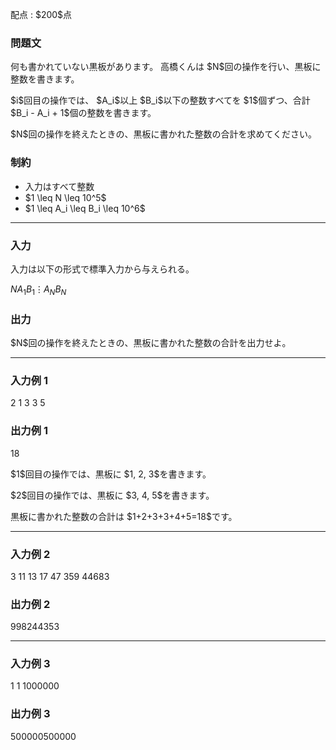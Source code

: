 
<div>

<span>

<span>

<p>
配点 : $200$点
</p>

<div>

<section>

### **問題文**

<p>
何も書かれていない黒板があります。
高橋くんは $N$回の操作を行い、黒板に整数を書きます。
</p>

<p>
$i$回目の操作では、 $A_i$以上 $B_i$以下の整数すべてを $1$個ずつ、合計 $B_i - A_i + 1$個の整数を書きます。
</p>

<p>
$N$回の操作を終えたときの、黒板に書かれた整数の合計を求めてください。
</p>

</section>

</div>

<div>

<section>

### **制約**

<ul>

<li>
入力はすべて整数
</li>

<li>
$1 \leq N \leq 10^5$
</li>

<li>
$1 \leq A_i \leq B_i \leq 10^6$
</li>

</ul>

</section>

</div>

---

<div>

<div>

<section>

### **入力**

<p>
入力は以下の形式で標準入力から与えられる。
</p>

<div>

$N$$A_1$$B_1$$\vdots$$A_N$$B_N$
</div>

</section>

</div>

<div>

<section>

### **出力**

<p>
$N$回の操作を終えたときの、黒板に書かれた整数の合計を出力せよ。
</p>

</section>

</div>

</div>

---

<div>

<section>

### **入力例 1**

<div>

2
1 3
3 5

</div>

</section>

</div>

<div>

<section>

### **出力例 1**

<div>

18

</div>

<p>
$1$回目の操作では、黒板に $1, 2, 3$を書きます。
</p>

<p>
$2$回目の操作では、黒板に $3, 4, 5$を書きます。
</p>

<p>
黒板に書かれた整数の合計は $1+2+3+3+4+5=18$です。
</p>

</section>

</div>

---

<div>

<section>

### **入力例 2**

<div>

3
11 13
17 47
359 44683

</div>

</section>

</div>

<div>

<section>

### **出力例 2**

<div>

998244353

</div>

</section>

</div>

---

<div>

<section>

### **入力例 3**

<div>

1
1 1000000

</div>

</section>

</div>

<div>

<section>

### **出力例 3**

<div>

500000500000

</div>

</section>

</div>

</span>

</span>

</div>
